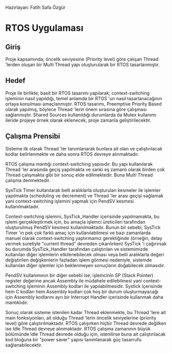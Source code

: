 									
Hazırlayan: Fatih Safa Özgür

# RTOS Uygulaması

## Giriş
Proje kapsamında; öncelik seviyesine (Priority level) göre  çalışan Thread 'lerden oluşan bir Multi Thread yapı oluşturularak bir RTOS tasarlanmıştır. 

## Hedef
Proje ile birlikte; basit bir RTOS tasarımı yapılarak; context-switching işleminin nasıl yapıldığı, temel anlamda bir RTOS 'un nasıl tasarlanacağının ortaya konulması amaçlanmıştır. RTOS tasarımı, Preemptive Priority Based olarak yapılmış, böylece Thread 'lerin önem sırasına göre çalışması sağlanmıştır. Shared Sources kullanıldığı durumlarda da Mutex kullanımı ileride projeye örnek olarak eklenecek, proje zamanla geliştirilecektir.

## Çalışma Prensibi
Sisteme ilk olarak Thread 'ler tanımlanarak bunlara ait olan ve çalıştırılacak kodlar belirlenmekte ve daha sonra RTOS devreye alınmaktadır.

RTOS çalışma mantığı context-switching yapısıdır. Bu yapı kullanılarak Thread 'ler arasında geçiş yapılmakta ve sanki eş zamanlı olarak birden çok Thread çalışmakta gibi bir sonuç elde edilmektedir. Buna Multi Thread çalışma denmektedir. 

SysTick Timer kullanılarak belli aralıklarla oluşturulan kesmeler ile işlemler yapılmakta (scheduling ve decrement) ve Thread 'ler arası geçişi sağlamak yani context-switching işlemini yapmak için PendSV kesmesi kullanılmaktadır. 

Context-switching işlemini, SysTick_Handler içerisinde yapılmamakta, bu işlemi gerçekleştirmek için, bu amaçla işlemci üreticileri tarafından oluşturulmuş PendSV kesmesi kullanılmaktadır. Bunun bir sebebi, SysTick Timer 'ın pek çok farklı amaç için kullanılabilmesi ve bazı zamanlarda manuel olarak context-switching yaptırmamız gerektiğinde (örneğin, delay vermek suretiyle "current thread" devreden çıkarılırken) SysTick 'i çağırırsak bu durumda SysTick_Handler tarafından çalıştırılan ve sistemimizde kullanılan diğer işlemlerin etkilenebilecek olması veya belli aralıklarla değeri değiştirilen değişkenlerin fazladan işlem görmesi nedeniyle, sistemde kullanılan diğer işlemler için beklenmeyen sonuçların doğabilecek olmasıdır.

PendSV kullanımının bir diğer sebebi ise; işlemcinin SP (Stack Pointer) register değerine ancak Assembly ile müdahele edilebilmesi yani context-switching işleminin Assembly kodları ile yapılabilmesidir. Systick içerisinde hem C kodları hem Assembly kodları çok hoş bir durum oluşturmayacağı için Assembly kodlarını ayrı bir Interrupt Handler içerisinde kullanmak daha mantıklıdır.

Sonuç olarak sisteme istenilen kadar Thread eklenmekte, bu Thread 'lere ait main fonksiyonları, ait olduğu Thread 'lerin öncelik seviyelerine (priority level) göre çalıştırılmaktadır. RTOS çalışırken hiçbir Thread devrede değilken ise Idle Thread devreye alınmaktadır. RTOS çalışma zamanının büyük bölümünde Idle Thread devrede olduğu için, istenilirse buna ait çalıştırılacak kod bloğuna bir "power saver" yapısı tanımlanarak güç tasarrufu sağlanabilecektir.
